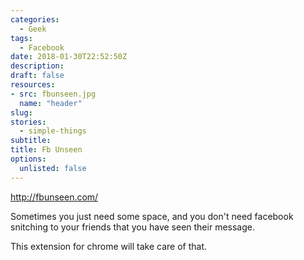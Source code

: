 ```yaml
---
categories: 
  - Geek
tags:
  - Facebook
date: 2018-01-30T22:52:50Z
description: 
draft: false
resources: 
- src: fbunseen.jpg
  name: "header"
slug:
stories: 
  - simple-things
subtitle: 
title: Fb Unseen
options:
  unlisted: false
---
```


http://fbunseen.com/

Sometimes you just need some space, and you don't need facebook snitching to your friends that you have seen their message.

This extension for chrome will take care of that.